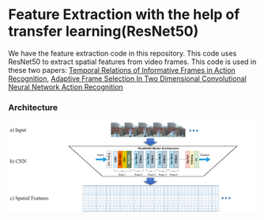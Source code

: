 ﻿#  Feature Extraction with the help of transfer learning(ResNet50)
We have the feature extraction code in this repository. This code uses ResNet50 to extract spatial features from video frames.
This code is used in these two papers: [Temporal Relations of Informative Frames in Action Recognition](https://www.researchgate.net/publication/379714148_PDF_Temporal_Relations_of_Informative_Frames_in_Action_Recognition), [Adaptive Frame Selection In Two Dimensional Convolutional Neural Network Action Recognition](https://www.researchgate.net/publication/368726751_Adaptive_Frame_Selection_In_Two_Dimensional_Convolutional_Neural_Network_Action_Recognition
)

### Architecture

![](Readme_images/ResNet.png)
